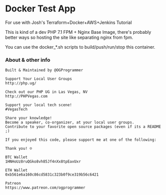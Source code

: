 # Docker Test App

For use with Josh's Terraform+Docker+AWS+Jenkins Tutorial

This is kind of a dev PHP 7.1 FPM + Nginx Base Image, there's probably 
better ways so hosting the site like separating nginx from fpm.

You can use the docker_*.sh scripts to build/push/run/stop this container.

### About & other info

```
Built & Maintained by @OGProgrammer

Support Your Local User Groups
http://php.ug/

Check out our PHP UG in Las Vegas, NV
http://PHPVegas.com

Support your local tech scene!
#VegasTech

Share your knowledge!
Become a speaker, co-organizer, at your local user groups.
Contribute to your favorite open source packages (even if its a README ;)

If you enjoyed this code, please support me at one of the following:

Thank you! ☺

BTC Wallet
1HNHoUz8ruQGko8vh85Jf4nXx8tpEaxUxr

ETH Wallet
0xb561e6a160c86cd5831c323b0f9ce319b56c6421

Patreon
https://www.patreon.com/ogprogrammer
```
